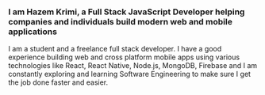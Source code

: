 ### I am Hazem Krimi, a Full Stack JavaScript Developer helping companies and individuals build modern web and mobile applications

I am a student and a freelance full stack developer. I have a good experience building web and cross platform mobile apps using various technologies like React, React Native, Node.js, MongoDB, Firebase and I am constantly exploring and learning Software Engineering to make sure I get the job done faster and easier.

<!--
**hazemKrimi/hazemKrimi** is a ✨ _special_ ✨ repository because its `README.md` (this file) appears on your GitHub profile.

Here are some ideas to get you started:

- 🔭 I’m currently working on ...
- 🌱 I’m currently learning ...
- 👯 I’m looking to collaborate on ...
- 🤔 I’m looking for help with ...
- 💬 Ask me about ...
- 📫 How to reach me: ...
- 😄 Pronouns: ...
- ⚡ Fun fact: ...
-->
